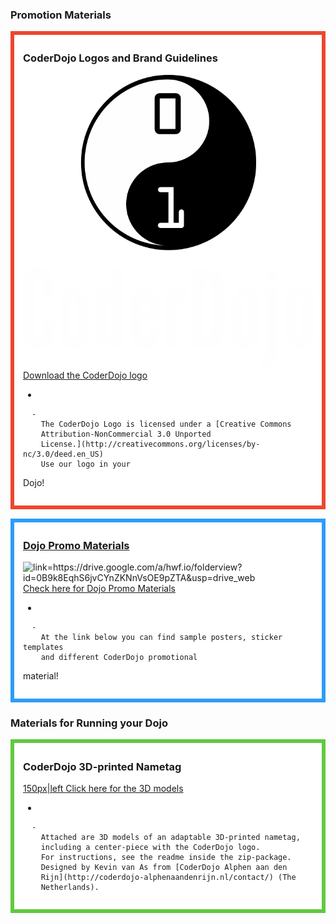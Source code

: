 ### Promotion Materials

<div style="margin:0; margin-top:0px; margin-bottom:15px; margin-right:0px; border:6px solid #ed462f; padding:.3em 1em 1em 1em; background-color:#FFFFFF;">

### CoderDojo Logos and Brand Guidelines

![../files/logobrand.png](../files/logobrand.png "../files/logobrand.png") [Download the CoderDojo
logo ](https://coderdojo.com/wp-content/uploads/2014/09/CoderDojo-Logo-and-Brand-Guidelines.zip)

  - 
    
      -   
        The CoderDojo Logo is licensed under a [Creative Commons
        Attribution-NonCommercial 3.0 Unported
        License.](http://creativecommons.org/licenses/by-nc/3.0/deed.en_US)
        Use our logo in your
Dojo\!

  

</div>

<div style="margin:0; margin-top:0px; margin-bottom:15px; margin-right:0px; border:6px solid #2c9cfb; padding:.3em 1em 1em 1em; background-color:#FFFFFF;">

### [Dojo Promo Materials](Dojo_Promo_Materials.md)

![
link=<https://drive.google.com/a/hwf.io/folderview?id=0B9k8EqhS6jvCYnZKNnVsOE9pZTA&usp=drive_web>
](../files/Dojo_Promo_Materials.png
" link=https://drive.google.com/a/hwf.io/folderview?id=0B9k8EqhS6jvCYnZKNnVsOE9pZTA&usp=drive_web ")
[Check here for Dojo Promo Materials ](Dojo_Promo_Materials.md)

  - 
    
      -   
        At the link below you can find sample posters, sticker templates
        and different CoderDojo promotional
material\!

  

</div>

### Materials for Running your Dojo

<div style="margin:0; margin-top:0px; margin-bottom:15px; margin-right:0px; border:6px solid #61c93f; padding:.3em 1em 1em 1em; background-color:#FFFFFF;">

### CoderDojo 3D-printed Nametag

[150px|left ](File:CoderDojo_Nametag.png.md) [Click here for
the 3D models](https://www.thingiverse.com/thing:2829658)

  - 
    
      -   
        Attached are 3D models of an adaptable 3D-printed nametag,
        including a center-piece with the CoderDojo logo.
        For instructions, see the readme inside the zip-package.
        Designed by Kevin van As from [CoderDojo Alphen aan den
        Rijn](http://coderdojo-alphenaandenrijn.nl/contact/) (The
        Netherlands).

  

</div>
